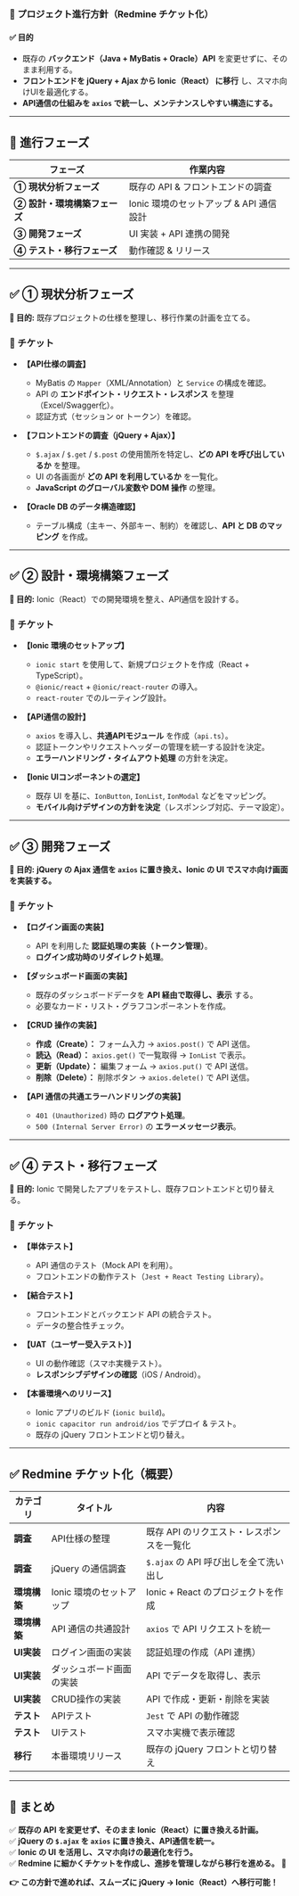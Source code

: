 ### **📌 プロジェクト進行方針（Redmine チケット化）**
#### **✅ 目的**
- 既存の **バックエンド（Java + MyBatis + Oracle）API** を変更せずに、そのまま利用する。
- **フロントエンドを jQuery + Ajax から Ionic（React） に移行** し、スマホ向けUIを最適化する。
- **API通信の仕組みを `axios` で統一し、メンテナンスしやすい構造にする。**

---

## **🔹 進行フェーズ**
| **フェーズ** | **作業内容** |
|-------------|------------|
| **① 現状分析フェーズ** | 既存の API & フロントエンドの調査 |
| **② 設計・環境構築フェーズ** | Ionic 環境のセットアップ & API 通信設計 |
| **③ 開発フェーズ** | UI 実装 + API 連携の開発 |
| **④ テスト・移行フェーズ** | 動作確認 & リリース |

---

## **✅ ① 現状分析フェーズ**
**📌 目的:** 既存プロジェクトの仕様を整理し、移行作業の計画を立てる。  

### **🔹 チケット**
- **【API仕様の調査】**
  - MyBatis の `Mapper`（XML/Annotation）と `Service` の構成を確認。
  - API の **エンドポイント・リクエスト・レスポンス** を整理（Excel/Swagger化）。
  - 認証方式（セッション or トークン）を確認。

- **【フロントエンドの調査（jQuery + Ajax）】**
  - `$.ajax` / `$.get` / `$.post` の使用箇所を特定し、**どの API を呼び出しているか** を整理。
  - UI の各画面が **どの API を利用しているか** を一覧化。
  - **JavaScript のグローバル変数や DOM 操作** の整理。

- **【Oracle DB のデータ構造確認】**
  - テーブル構成（主キー、外部キー、制約）を確認し、**API と DB のマッピング** を作成。

---

## **✅ ② 設計・環境構築フェーズ**
**📌 目的:** Ionic（React）での開発環境を整え、API通信を設計する。  

### **🔹 チケット**
- **【Ionic 環境のセットアップ】**
  - `ionic start` を使用して、新規プロジェクトを作成（React + TypeScript）。
  - `@ionic/react` + `@ionic/react-router` の導入。
  - `react-router` でのルーティング設計。

- **【API通信の設計】**
  - `axios` を導入し、**共通APIモジュール** を作成（`api.ts`）。
  - 認証トークンやリクエストヘッダーの管理を統一する設計を決定。
  - **エラーハンドリング・タイムアウト処理** の方針を決定。

- **【Ionic UIコンポーネントの選定】**
  - 既存 UI を基に、`IonButton`, `IonList`, `IonModal` などをマッピング。
  - **モバイル向けデザインの方針を決定**（レスポンシブ対応、テーマ設定）。

---

## **✅ ③ 開発フェーズ**
**📌 目的:** **jQuery の Ajax 通信を `axios` に置き換え、Ionic の UI でスマホ向け画面を実装する。**  

### **🔹 チケット**
- **【ログイン画面の実装】**
  - API を利用した **認証処理の実装（トークン管理）**。
  - **ログイン成功時のリダイレクト処理**。

- **【ダッシュボード画面の実装】**
  - 既存のダッシュボードデータを **API 経由で取得し、表示** する。
  - 必要なカード・リスト・グラフコンポーネントを作成。

- **【CRUD 操作の実装】**
  - **作成（Create）：** フォーム入力 → `axios.post()` で API 送信。
  - **読込（Read）：** `axios.get()` で一覧取得 → `IonList` で表示。
  - **更新（Update）：** 編集フォーム → `axios.put()` で API 送信。
  - **削除（Delete）：** 削除ボタン → `axios.delete()` で API 送信。

- **【API 通信の共通エラーハンドリングの実装】**
  - `401 (Unauthorized)` 時の **ログアウト処理**。
  - `500 (Internal Server Error)` の **エラーメッセージ表示**。

---

## **✅ ④ テスト・移行フェーズ**
**📌 目的:** Ionic で開発したアプリをテストし、既存フロントエンドと切り替える。  

### **🔹 チケット**
- **【単体テスト】**
  - API 通信のテスト（Mock API を利用）。
  - フロントエンドの動作テスト（`Jest + React Testing Library`）。

- **【結合テスト】**
  - フロントエンドとバックエンド API の統合テスト。
  - データの整合性チェック。

- **【UAT（ユーザー受入テスト）】**
  - UI の動作確認（スマホ実機テスト）。
  - **レスポンシブデザインの確認**（iOS / Android）。

- **【本番環境へのリリース】**
  - Ionic アプリのビルド (`ionic build`)。
  - `ionic capacitor run android/ios` でデプロイ & テスト。
  - 既存の jQuery フロントエンドと切り替え。

---

## **✅ Redmine チケット化（概要）**
| **カテゴリ** | **タイトル** | **内容** |
|------------|------------|--------|
| **調査** | API仕様の整理 | 既存 API のリクエスト・レスポンスを一覧化 |
| **調査** | jQuery の通信調査 | `$.ajax` の API 呼び出しを全て洗い出し |
| **環境構築** | Ionic 環境のセットアップ | Ionic + React のプロジェクトを作成 |
| **環境構築** | API 通信の共通設計 | `axios` で API リクエストを統一 |
| **UI実装** | ログイン画面の実装 | 認証処理の作成（API 連携） |
| **UI実装** | ダッシュボード画面の実装 | API でデータを取得し、表示 |
| **UI実装** | CRUD操作の実装 | API で作成・更新・削除を実装 |
| **テスト** | APIテスト | `Jest` で API の動作確認 |
| **テスト** | UIテスト | スマホ実機で表示確認 |
| **移行** | 本番環境リリース | 既存の jQuery フロントと切り替え |

---

## **🚀 まとめ**
✅ **既存の API を変更せず、そのまま Ionic（React）に置き換える計画。**  
✅ **jQuery の `$.ajax` を `axios` に置き換え、API通信を統一。**  
✅ **Ionic の UI を活用し、スマホ向けの最適化を行う。**  
✅ **Redmine に細かくチケットを作成し、進捗を管理しながら移行を進める。** 🚀  

**👉 この方針で進めれば、スムーズに jQuery → Ionic（React）へ移行可能！**